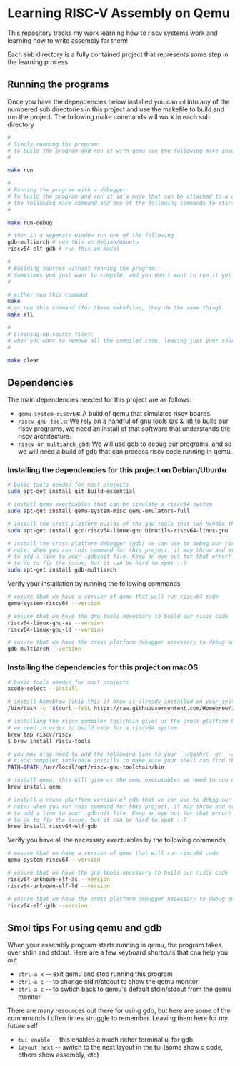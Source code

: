 # Learning RISC-V Assembly on Qemu
This repository tracks my work learning how to riscv systems work and learning how to write assembly for them!

Each sub directory is a fully contained project that represents some step in the learning process

## Running the programs
Once you have the dependencies below installed you can `cd` into any of the numbered sub directories in this project and use the makefile to build and run the project. The following make commands will work in each sub directory

```bash
#
# Simply running the program:
# to build the program and run it with qemu use the following make invocation
#

make run

#
# Running the program with a debugger:
# To build the program and run it in a mode that can be attached to a debugger run
# the following make command and one of the following commands to start your debugger
#

make run-debug

# then in a seperate window run one of the following
gdb-multiarch # run this on debian/ubuntu
riscv64-elf-gdb # run this on macos

#
# Building sources without running the program:
# Sometimes you just want to compile, and you don't want to run it yet
#

# either run this command
make
# or run this command (for these makefiles, they do the same thing)
make all

#
# Cleaning up source files:
# when you want to remove all the compiled code, leaving just your source files
#

make clean
```

## Dependencies
The main dependencies needed for this project are as follows:
- `qemu-system-riscv64`: A build of qemu that simulates riscv boards.
- `riscv gnu tools`: We rely on a handful of gnu tools (as & ld) to build our riscv programs, we need an install of that software that understands the riscv architecture.
- `riscv or multiarch gbd`: We will use gdb to debug our programs, and so we will need a build of gdb that can process riscv code running in qemu.

### Installing the dependencies for this project on Debian/Ubuntu
```bash
# basic tools needed for most projects
sudo apt-get install git build-essential 

# install qemu exectuables that can be simulate a riscv64 system
sudo apt-get install qemu-system-misc qemu-emulators-full 

# install the cross platform builds of the gnu tools that can handle the riscv64 code we write
sudo apt-get install gcc-riscv64-linux-gnu binutils-riscv64-linux-gnu 

# install the cross platform debugger (gdb) we can use to debug our riscv64 programs running in qemu
# note: when you run this command for this project, it may throw and error telling you that you need
# to add a line to your .gdbinit file. Keep an eye out for that error! It will tell you exactly what
# to do to fix the issue, but it can be hard to spot :-)
sudo apt-get install gdb-multiarch 
```

Verify your installation by running the following commands
```bash
# ensure that we have a version of qemu that will run riscv64 code
qemu-system-riscv64 --version

# ensure that we have the gnu tools necessary to build our riscv code
riscv64-linux-gnu-as --version
riscv64-linux-gnu-ld --version

# ensure that we have the cross platform debugger necessary to debug our programs
gdb-multiarch --version
```

### Installing the dependencies for this project on macOS
```bash
# basic tools needed for most projects
xcode-select --install

# install homebrew (skip this if brew is already installed on your system)
/bin/bash -c "$(curl -fsSL https://raw.githubusercontent.com/Homebrew/install/HEAD/install.sh)"

# installing the riscv compiler toolchain gives us the cross platform builds of the gnu tools
# we need in order to build code for a riscv64 system
brew tap riscv/riscv
$ brew install riscv-tools

# you may also need to add the following line to your `~/bashrc` or `~/.zshrc` file depending on how the
# riscv compiler toolchain installs to make sure your shell can find those executables
PATH=$PATH:/usr/local/opt/riscv-gnu-toolchain/bin

# install qemu, this will give us the qemu executables we need to run our riscv64 code
brew install qemu

# install a cross platform version of gdb that we can use to debug our riscv64 programs
# note: when you run this command for this project, it may throw and error telling you that you need
# to add a line to your .gdbinit file. Keep an eye out for that error! It will tell you exactly what
# to do to fix the issue, but it can be hard to spot :-)
brew install riscv64-elf-gdb
```

Verify you have all the necessary exectuables by the following commands

```bash
# ensure that we have a version of qemu that will run riscv64 code
qemu-system-riscv64 --version

# ensure that we have the gnu tools necessary to build our riscv code
riscv64-unknown-elf-as --version
riscv64-unknown-elf-ld --version

# ensure that we have the cross platform debugger necessary to debug our programs
riscv64-elf-gdb --version
```

## Smol tips For using qemu and gdb
When your assembly program starts running in qemu, the program takes over stdin and stdout. Here are a few keyboard shortcuts that cna help you out
- `ctrl-a x` -- exit qemu and stop running this program
- `ctrl-a c` -- to change stdin/stdout to show the qemu monitor 
- `ctrl-a c` -- to swtich back to qemu's default stdin/stdout from the qemu monitor

There are many resources out there for using gdb, but here are some of the commmands
I often times struggle to remember. Leaving them here for my future self
- `tui enable` -- this enables a much richer terminal ui for gdb
- `layout next` -- switch to the next layout in the tui (some show c code, others show assembly, etc)
